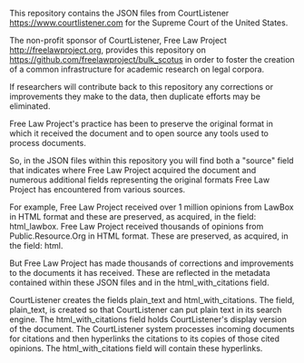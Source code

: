 This repository contains the JSON files from CourtListener https://www.courtlistener.com for the Supreme Court of the United States.

The non-profit sponsor of CourtListener, Free Law Project http://freelawproject.org, provides this repository on https://github.com/freelawproject/bulk_scotus in order to foster the creation of a common infrastructure for academic research on legal corpora.

If researchers will contribute back to this repository any corrections or improvements they make to the data, then duplicate efforts may be eliminated.

Free Law Project's practice has been to preserve the original format in which it received the document and to open source any tools used to process documents.

So, in the JSON files within this repository you will find both a "source" field that indicates where Free Law Project acquired the document and numerous additional fields representing the original formats Free Law Project has encountered from various sources. 

For example, Free Law Project received over 1 million opinions from LawBox in HTML format and these are preserved, as acquired, in the field: html_lawbox. Free Law Project received thousands of opinions from Public.Resource.Org in HTML format. These are preserved, as acquired, in the field: html.

But Free Law Project has made thousands of corrections and improvements to the documents it has received. These are reflected in the metadata contained within these JSON files and in the html_with_citations field.

CourtListener creates the fields plain_text and html_with_citations. The field, plain_text, is created so that CourtListener can put plain text in its search engine. The html_with_citations field holds CourtListener's display version of the document. The CourtListener system processes incoming documents for citations and then hyperlinks the citations to its copies of those cited opinions. The html_with_citations field will contain these hyperlinks.
